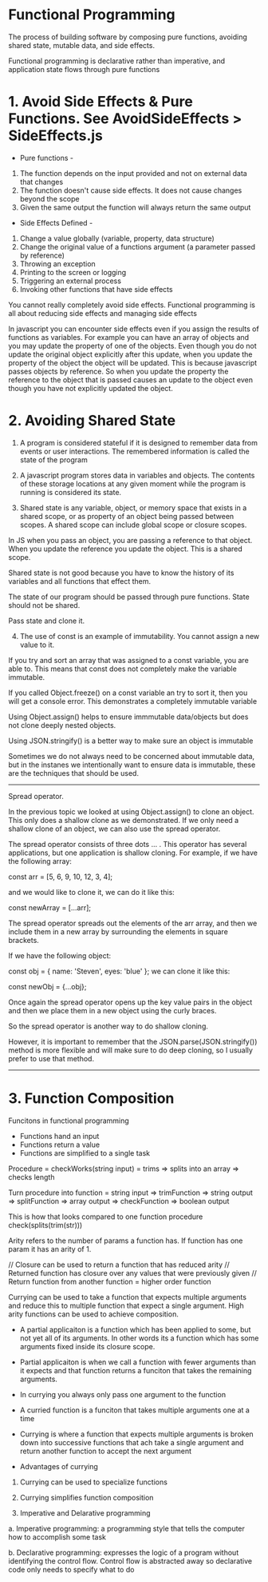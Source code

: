 
# Functional Programming
The process of building software by composing pure functions, avoiding shared state, mutable data, and side effects. 

Functional programming is declarative rather than imperative, and application state flows through pure functions

# 1. Avoid Side Effects & Pure Functions. See AvoidSideEffects > SideEffects.js
- Pure functions -
1. The function depends on the input provided and not on external data that changes 
2. The function doesn't cause side effects. It does not cause changes beyond the scope
3. Given the same output the function will always return the same output

- Side Effects Defined -
1. Change a value globally (variable, property, data structure)
2. Change the original value of a functions argument (a parameter passed by reference)
3. Throwing an exception
4. Printing to the screen or logging
5. Triggering an external process
6. Invoking other functions that have side effects

You cannot really completely avoid side effects. Functional programming is all about reducing side effects and managing side effects

In javascript you can encounter side effects even if you assign the results of functions as variables. For example you can have an array of objects and you may update the property of one of the objects. Even though you do not update the original object explicitly after this update, when you update the property of the object the object will be updated. This is because javascript passes objects by reference. So when you update the property the reference to the object that is passed causes an update to the object even though you have not explicitly updated the object. 

# 2. Avoiding Shared State
1. A program is considered stateful if it is designed to remember data from events or user interactions. The remembered information is called the state of the program

2. A javascript program stores data in variables and objects. The contents of these storage locations at any given moment while the program is running is considered its state.

3. Shared state is any variable, object, or memory space that exists in a shared scope, or as property of an object being passed between scopes. A shared scope can include global scope or closure scopes. 

In JS when you pass an object, you are passing a reference to that object. When you update the reference you update the object. This is a shared scope.

Shared state is not good because you have to know the history of its variables and all functions that effect them.

The state of our program should be passed through pure functions. State should not be shared. 

Pass state and clone it.

4. The use of const is an example of immutability. You cannot assign a new value to it. 

If you try and sort an array that was assigned to a const variable, you are able to. This means that const does not completely make the variable immutable. 

If you called Object.freeze() on a const variable an try to sort it, then you will get a console error. This demonstrates a completely immutable variable

Using Object.assign() helps to ensure immmutable data/objects but does not clone deeply nested objects.

Using JSON.stringify() is a better way to make sure an object is immutable 

Sometimes we do not always need to be concerned about immutable data, but in the instanes we intentionally want to ensure data is immutable, these are the techniques that should be used.

------
Spread operator. 

In the previous topic we looked at using Object.assign() to clone an object. This only does a shallow clone as we demonstrated. If we only need a shallow clone of an object, we can also use the spread operator.

The spread operator consists of three dots ... . This operator has several applications, but one application is shallow cloning. For example, if we have the following array:

const arr = [5, 6, 9, 10, 12, 3, 4];

and we would like to clone it, we can do it like this:

const newArray = [...arr];

The spread operator spreads out the elements of the arr array, and then we include them in a new array by surrounding the elements in square brackets.

If we have the following object:

const obj = {
  name: 'Steven',
  eyes: 'blue'
};
we can clone it like this:

const newObj = {...obj};

Once again the spread operator opens up the key value pairs in the object and then we place them in a new object using the curly braces.

So the spread operator is another way to do shallow cloning.

However, it is important to remember that the JSON.parse(JSON.stringify()) method is more flexible and will make sure to do deep cloning, so I usually prefer to use that method.

------

# 3. Function Composition

Funcitons in functional programming
- Functions hand an input
- Functions return a value
- Functions are simplified to a single task

Procedure = checkWorks(string input) = trims => splits into an array => checks length

Turn procedure into function = string input => trimFunction => string output => splitFunction => array output => checkFunction => boolean output

This is how that looks compared to one function procedure
check(splits(trim(str)))

Arity refers to the number of params a function has. If function has one param it has an arity of 1. 

// Closure can be used to return a function that has reduced arity
// Returned function has closure over any values that were previously given
// Return function from another function = higher order function

Currying can be used to take a function that expects multiple arguments and reduce this to multiple function that expect a single argument. High arity functions can be used to achieve composition. 

- A partial applicaiton is a function which has been applied to some, but not yet all of its arguments. In other words its a function which has some arguments fixed inside its closure scope.

- Partial applicaiton is when we call a function with fewer arguments than it expects and that function returns a funciton that takes the remaining arguments. 

- In currying you always only pass one argument to the function

- A curried function is a funciton that takes multiple arguments one at a time

- Currying is where a function that expects multiple arguments is broken down into successive functions that ach take a single argument and return another function to accept the next argument

- Advantages of currying
1. Currying can be used to specialize functions
2. Currying simplifies function composition

4. Imperative and Delarative programming

a. Imperative programming: a programming style that tells the computer how to accomplish some task

b. Declarative programming: expresses the logic of a program without identifying the control flow. Control flow is abstracted away so declarative code only needs to specify what to do 